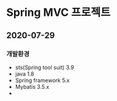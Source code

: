 # Spring MVC 프로젝트

## 2020-07-29

### 개발환경
* sts(Spring tool suit) 3.9
* java 1.8
* Spring framework 5.x
* Mybatis 3.5.x
* 
